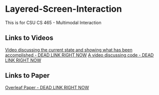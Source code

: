 # Layered-Screen-Interaction
This is for CSU CS 465 - Multimodal Interaction

## Links to Videos
[Video discussing the current state and showing what has been accomplished - DEAD LINK RIGHT NOW]()
[A video discussing code - DEAD LINK RIGHT NOW]()

## Links to Paper
[Overleaf Paper - DEAD LINK RIGHT NOW]()

